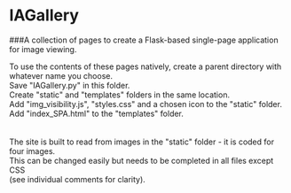 # IAGallery<br>
###A collection of pages to create a Flask-based single-page application for image viewing.

To use the contents of these pages natively, create a parent directory with whatever name you choose.<br>
Save "IAGallery.py" in this folder.<br>
Create "static" and "templates" folders in the same location.<br>
Add "img_visibility.js", "styles.css" and a chosen icon to the "static" folder.<br>
Add "index_SPA.html" to the "templates" folder.<br>
<br>
<br>
The site is built to read from images in the "static" folder - it is coded for four images.<br>
This can be changed easily but needs to be completed in all files except CSS<br>
(see individual comments for clarity).